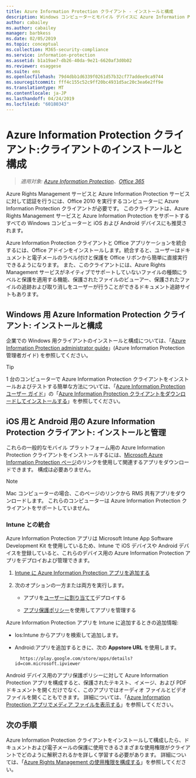 ```yaml
---
title: Azure Information Protection クライアント - インストールと構成
description: Windows コンピューターとモバイル デバイスに Azure Information Protection クライアントをデプロイする場合の管理者向けの情報です。
author: cabailey
ms.author: cabailey
manager: barbkess
ms.date: 02/05/2019
ms.topic: conceptual
ms.collection: M365-security-compliance
ms.service: information-protection
ms.assetid: b1a19ae7-db26-40da-9e21-6620af3d0b02
ms.reviewer: esaggese
ms.suite: ems
ms.openlocfilehash: 79d4dbb1d6339f0261d57b32cf77addee9ca9744
ms.sourcegitcommit: fff4c155c52c9ff20bc4931d5ac20c3ea6e2ff9e
ms.translationtype: MT
ms.contentlocale: ja-JP
ms.lasthandoff: 04/24/2019
ms.locfileid: "60180343"
---
```

# <a name="azure-information-protection-client-installation-and-configuration-for-clients"></a>Azure Information Protection クライアント:クライアントのインストールと構成

>*適用対象: [Azure Information Protection](https://azure.microsoft.com/pricing/details/information-protection)、[Office 365](https://download.microsoft.com/download/E/C/F/ECF42E71-4EC0-48FF-AA00-577AC14D5B5C/Azure_Information_Protection_licensing_datasheet_EN-US.pdf)*

Azure Rights Management サービスと Azure Information Protection サービスに対して認証を行うには、Office 2010 を実行するコンピューターに Azure Information Protection クライアントが必要です。 このクライアントは、Azure Rights Management サービスと Azure Information Protection をサポートするすべての Windows コンピューターと iOS および Android デバイスにも推奨されます。 

Azure Information Protection クライアントと Office アプリケーションを統合するには、Office アドインをインストールします。統合すると、ユーザーはドキュメントと電子メールのラベル付けと保護を Office リボンから簡単に直接実行できるようになります。 また、このクライアントには、Azure Rights Management サービスがネイティブでサポートしていないファイルの種類にラベルと保護を適用する機能、保護されたファイルのビューアー、保護されたファイルの追跡および取り消しをユーザーが行うことができるドキュメント追跡サイトもあります。

## <a name="the-azure-information-protection-client-for-windows-installation-and-configuration"></a>Windows 用 Azure Information Protection クライアント: インストールと構成

企業での Windows 用クライアントのインストールと構成については、「[Azure Information Protection administrator guide](./rms-client/client-admin-guide.md)」(Azure Information Protection 管理者ガイド) を参照してください。

> [!TIP]
> 1 台のコンピューターで Azure Information Protection クライアントをインストールおよびテストする簡単な方法については、「[Azure Information Protection ユーザー ガイド](./rms-client/client-user-guide.md)」の「[Azure Information Protection クライアントをダウンロードしてインストールする](./rms-client/install-client-app.md)」を参照してください。

## <a name="the-azure-information-protection-client-for-ios-and-android-installation-and-management"></a>iOS 用と Android 用の Azure Information Protection クライアント: インストールと管理

これらの一般的なモバイル プラットフォーム用の Azure Information Protection クライアントをインストールするには、[Microsoft Azure Information Protection ページ](https://go.microsoft.com/fwlink/?LinkId=303970)のリンクを使用して関連するアプリをダウンロードできます。 構成は必要ありません。

> [!NOTE]
> Mac コンピューターの場合、このページのリンクから RMS 共有アプリをダウンロードします。 これらのコンピューターは Azure Information Protection クライアントをサポートしていません。

### <a name="integration-with-intune"></a>Intune との統合

Azure Information Protection アプリは Microsoft Intune App Software Development Kit を使用しているため、Intune で iOS デバイスや Android デバイスを登録していると、これらのデバイス用の Azure Information Protection アプリをデプロイおよび管理できます。

1. [Intune に Azure Information Protection アプリを追加する](/intune/apps-add) 

2. 次のオプションの一方または両方を実行します。
    
    - アプリを[ユーザーに割り当てて](/intune/apps-deploy)デプロイする
    
    - [アプリ保護ポリシー](/intune/app-protection-policies)を使用してアプリを管理する

Azure Information Protection アプリを Intune に追加するときの追加情報:

- Ios:Intune からアプリを検索して追加します。

- Android:アプリを追加するときに、次の **Appstore URL** を使用します。
        
        https://play.google.com/store/apps/details?id=com.microsoft.ipviewer

Android デバイス用のアプリ保護ポリシーに対して Azure Information Protection アプリを構成すると、保護されたテキスト、イメージ、および PDF ドキュメントを開くだけでなく、このアプリではオーディオ ファイルとビデオ ファイルを開くこともできます。 詳細については、「[Azure Information Protection アプリでメディア ファイルを表示する](/intune/end-user-mam-apps-android#view-media-files-with-the-azure-information-protection-app)」を参照してください。

## <a name="next-steps"></a>次の手順

Azure Information Protection クライアントをインストールして構成したら、ドキュメントおよび電子メールの保護に使用できるさまざまな使用権限がクライアントでどのように解釈されるかを詳しく学習する必要があります。 詳細については、「[Azure Rights Management の使用権限を構成する](configure-usage-rights.md)」を参照してください。
